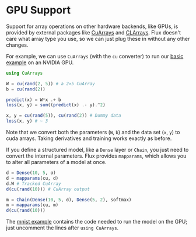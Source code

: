 # GPU Support

Support for array operations on other hardware backends, like GPUs, is provided by external packages like [CuArrays](https://github.com/JuliaGPU/CuArrays.jl) and [CLArrays](https://github.com/JuliaGPU/CLArrays.jl). Flux doesn't care what array type you use, so we can just plug these in without any other changes.

For example, we can use `CuArrays` (with the `cu` converter) to run our [basic example](models/basics.md) on an NVIDIA GPU.

```julia
using CuArrays

W = cu(rand(2, 5)) # a 2×5 CuArray
b = cu(rand(2))

predict(x) = W*x .+ b
loss(x, y) = sum((predict(x) .- y).^2)

x, y = cu(rand(5)), cu(rand(2)) # Dummy data
loss(x, y) # ~ 3
```

Note that we convert both the parameters (`W`, `b`) and the data set (`x`, `y`) to cuda arrays. Taking derivatives and training works exactly as before.

If you define a structured model, like a `Dense` layer or `Chain`, you just need to convert the internal parameters. Flux provides `mapparams`, which allows you to alter all parameters of a model at once.

```julia
d = Dense(10, 5, σ)
d = mapparams(cu, d)
d.W # Tracked CuArray
d(cu(rand(10))) # CuArray output

m = Chain(Dense(10, 5, σ), Dense(5, 2), softmax)
m = mapparams(cu, m)
d(cu(rand(10)))
```

The [mnist example](https://github.com/FluxML/model-zoo/blob/master/mnist/mnist.jl) contains the code needed to run the model on the GPU; just uncomment the lines after `using CuArrays`.
